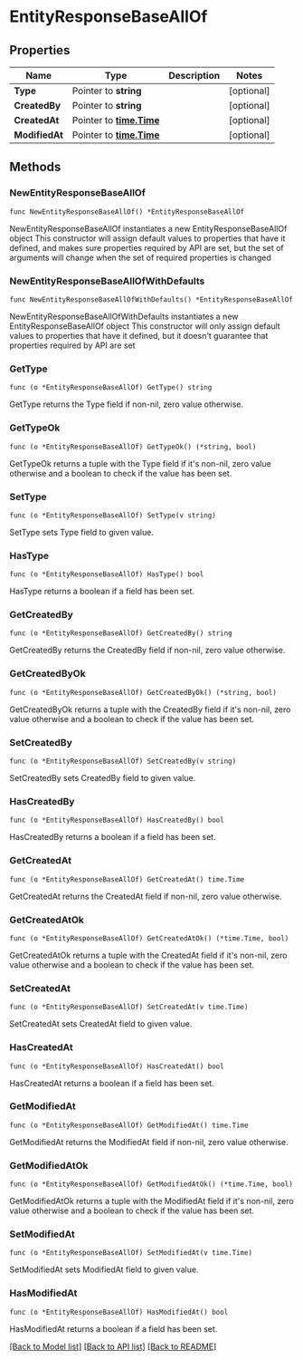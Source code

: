 # EntityResponseBaseAllOf

## Properties

Name | Type | Description | Notes
------------ | ------------- | ------------- | -------------
**Type** | Pointer to **string** |  | [optional] 
**CreatedBy** | Pointer to **string** |  | [optional] 
**CreatedAt** | Pointer to [**time.Time**](time.Time.md) |  | [optional] 
**ModifiedAt** | Pointer to [**time.Time**](time.Time.md) |  | [optional] 

## Methods

### NewEntityResponseBaseAllOf

`func NewEntityResponseBaseAllOf() *EntityResponseBaseAllOf`

NewEntityResponseBaseAllOf instantiates a new EntityResponseBaseAllOf object
This constructor will assign default values to properties that have it defined,
and makes sure properties required by API are set, but the set of arguments
will change when the set of required properties is changed

### NewEntityResponseBaseAllOfWithDefaults

`func NewEntityResponseBaseAllOfWithDefaults() *EntityResponseBaseAllOf`

NewEntityResponseBaseAllOfWithDefaults instantiates a new EntityResponseBaseAllOf object
This constructor will only assign default values to properties that have it defined,
but it doesn't guarantee that properties required by API are set

### GetType

`func (o *EntityResponseBaseAllOf) GetType() string`

GetType returns the Type field if non-nil, zero value otherwise.

### GetTypeOk

`func (o *EntityResponseBaseAllOf) GetTypeOk() (*string, bool)`

GetTypeOk returns a tuple with the Type field if it's non-nil, zero value otherwise
and a boolean to check if the value has been set.

### SetType

`func (o *EntityResponseBaseAllOf) SetType(v string)`

SetType sets Type field to given value.

### HasType

`func (o *EntityResponseBaseAllOf) HasType() bool`

HasType returns a boolean if a field has been set.

### GetCreatedBy

`func (o *EntityResponseBaseAllOf) GetCreatedBy() string`

GetCreatedBy returns the CreatedBy field if non-nil, zero value otherwise.

### GetCreatedByOk

`func (o *EntityResponseBaseAllOf) GetCreatedByOk() (*string, bool)`

GetCreatedByOk returns a tuple with the CreatedBy field if it's non-nil, zero value otherwise
and a boolean to check if the value has been set.

### SetCreatedBy

`func (o *EntityResponseBaseAllOf) SetCreatedBy(v string)`

SetCreatedBy sets CreatedBy field to given value.

### HasCreatedBy

`func (o *EntityResponseBaseAllOf) HasCreatedBy() bool`

HasCreatedBy returns a boolean if a field has been set.

### GetCreatedAt

`func (o *EntityResponseBaseAllOf) GetCreatedAt() time.Time`

GetCreatedAt returns the CreatedAt field if non-nil, zero value otherwise.

### GetCreatedAtOk

`func (o *EntityResponseBaseAllOf) GetCreatedAtOk() (*time.Time, bool)`

GetCreatedAtOk returns a tuple with the CreatedAt field if it's non-nil, zero value otherwise
and a boolean to check if the value has been set.

### SetCreatedAt

`func (o *EntityResponseBaseAllOf) SetCreatedAt(v time.Time)`

SetCreatedAt sets CreatedAt field to given value.

### HasCreatedAt

`func (o *EntityResponseBaseAllOf) HasCreatedAt() bool`

HasCreatedAt returns a boolean if a field has been set.

### GetModifiedAt

`func (o *EntityResponseBaseAllOf) GetModifiedAt() time.Time`

GetModifiedAt returns the ModifiedAt field if non-nil, zero value otherwise.

### GetModifiedAtOk

`func (o *EntityResponseBaseAllOf) GetModifiedAtOk() (*time.Time, bool)`

GetModifiedAtOk returns a tuple with the ModifiedAt field if it's non-nil, zero value otherwise
and a boolean to check if the value has been set.

### SetModifiedAt

`func (o *EntityResponseBaseAllOf) SetModifiedAt(v time.Time)`

SetModifiedAt sets ModifiedAt field to given value.

### HasModifiedAt

`func (o *EntityResponseBaseAllOf) HasModifiedAt() bool`

HasModifiedAt returns a boolean if a field has been set.


[[Back to Model list]](../README.md#documentation-for-models) [[Back to API list]](../README.md#documentation-for-api-endpoints) [[Back to README]](../README.md)


